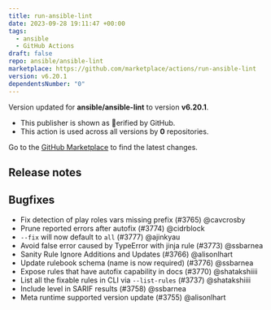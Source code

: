 ```yaml
---
title: run-ansible-lint
date: 2023-09-28 19:11:47 +00:00
tags:
  - ansible
  - GitHub Actions
draft: false
repo: ansible/ansible-lint
marketplace: https://github.com/marketplace/actions/run-ansible-lint
version: v6.20.1
dependentsNumber: "0"
---
```



Version updated for **ansible/ansible-lint** to version **v6.20.1**.
- This publisher is shown as erified by GitHub.
- This action is used across all versions by **0** repositories.

Go to the [GitHub Marketplace](https://github.com/marketplace/actions/run-ansible-lint) to find the latest changes.

## Release notes

## Bugfixes

- Fix detection of play roles vars missing prefix (#3765) @cavcrosby
- Prune reported errors after autofix (#3774) @cidrblock
- `--fix` will now default to `all` (#3777) @ajinkyau
- Avoid false error caused by TypeError with jinja rule (#3773) @ssbarnea
- Sanity Rule Ignore Additions and Updates (#3766) @alisonlhart
- Update rulebook schema (name is now required) (#3776) @ssbarnea
- Expose rules that have autofix capability in docs (#3770) @shatakshiiii
- List all the fixable rules in CLI via `--list-rules` (#3737) @shatakshiiii
- Include level in SARIF results (#3758) @ssbarnea
- Meta runtime supported version update (#3755) @alisonlhart

